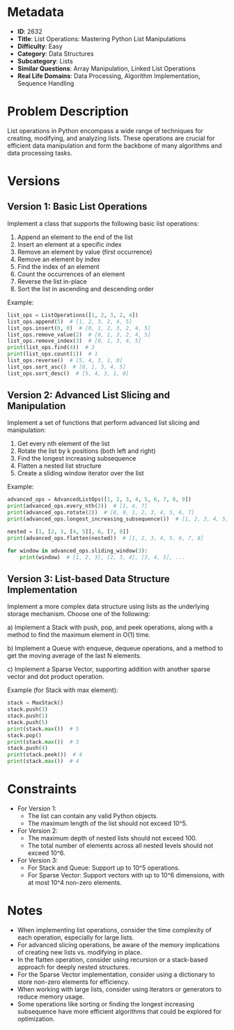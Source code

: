# Metadata

- **ID**: 2632
- **Title**: List Operations: Mastering Python List Manipulations
- **Difficulty**: Easy
- **Category**: Data Structures
- **Subcategory**: Lists
- **Similar Questions**: Array Manipulation, Linked List Operations
- **Real Life Domains**: Data Processing, Algorithm Implementation, Sequence Handling

# Problem Description

List operations in Python encompass a wide range of techniques for creating, modifying, and analyzing lists. These operations are crucial for efficient data manipulation and form the backbone of many algorithms and data processing tasks.

# Versions

## Version 1: Basic List Operations

Implement a class that supports the following basic list operations:
1. Append an element to the end of the list
2. Insert an element at a specific index
3. Remove an element by value (first occurrence)
4. Remove an element by index
5. Find the index of an element
6. Count the occurrences of an element
7. Reverse the list in-place
8. Sort the list in ascending and descending order

Example:
```python
list_ops = ListOperations([1, 2, 3, 2, 4])
list_ops.append(5)  # [1, 2, 3, 2, 4, 5]
list_ops.insert(0, 0)  # [0, 1, 2, 3, 2, 4, 5]
list_ops.remove_value(2)  # [0, 1, 3, 2, 4, 5]
list_ops.remove_index(3)  # [0, 1, 3, 4, 5]
print(list_ops.find(4))  # 3
print(list_ops.count(1))  # 1
list_ops.reverse()  # [5, 4, 3, 1, 0]
list_ops.sort_asc()  # [0, 1, 3, 4, 5]
list_ops.sort_desc()  # [5, 4, 3, 1, 0]
```

## Version 2: Advanced List Slicing and Manipulation

Implement a set of functions that perform advanced list slicing and manipulation:
1. Get every nth element of the list
2. Rotate the list by k positions (both left and right)
3. Find the longest increasing subsequence
4. Flatten a nested list structure
5. Create a sliding window iterator over the list

Example:
```python
advanced_ops = AdvancedListOps([1, 2, 3, 4, 5, 6, 7, 8, 9])
print(advanced_ops.every_nth(3))  # [1, 4, 7]
print(advanced_ops.rotate(2))  # [8, 9, 1, 2, 3, 4, 5, 6, 7]
print(advanced_ops.longest_increasing_subsequence())  # [1, 2, 3, 4, 5, 6, 7, 8, 9]

nested = [1, [2, 3, [4, 5]], 6, [7, 8]]
print(advanced_ops.flatten(nested))  # [1, 2, 3, 4, 5, 6, 7, 8]

for window in advanced_ops.sliding_window(3):
    print(window)  # [1, 2, 3], [2, 3, 4], [3, 4, 5], ...
```

## Version 3: List-based Data Structure Implementation

Implement a more complex data structure using lists as the underlying storage mechanism. Choose one of the following:

a) Implement a Stack with push, pop, and peek operations, along with a method to find the maximum element in O(1) time.

b) Implement a Queue with enqueue, dequeue operations, and a method to get the moving average of the last N elements.

c) Implement a Sparse Vector, supporting addition with another sparse vector and dot product operation.

Example (for Stack with max element):
```python
stack = MaxStack()
stack.push(3)
stack.push(1)
stack.push(5)
print(stack.max())  # 5
stack.pop()
print(stack.max())  # 3
stack.push(4)
print(stack.peek())  # 4
print(stack.max())  # 4
```

# Constraints

- For Version 1:
  - The list can contain any valid Python objects.
  - The maximum length of the list should not exceed 10^5.
- For Version 2:
  - The maximum depth of nested lists should not exceed 100.
  - The total number of elements across all nested levels should not exceed 10^6.
- For Version 3:
  - For Stack and Queue: Support up to 10^5 operations.
  - For Sparse Vector: Support vectors with up to 10^6 dimensions, with at most 10^4 non-zero elements.

# Notes

- When implementing list operations, consider the time complexity of each operation, especially for large lists.
- For advanced slicing operations, be aware of the memory implications of creating new lists vs. modifying in place.
- In the flatten operation, consider using recursion or a stack-based approach for deeply nested structures.
- For the Sparse Vector implementation, consider using a dictionary to store non-zero elements for efficiency.
- When working with large lists, consider using iterators or generators to reduce memory usage.
- Some operations like sorting or finding the longest increasing subsequence have more efficient algorithms that could be explored for optimization.
